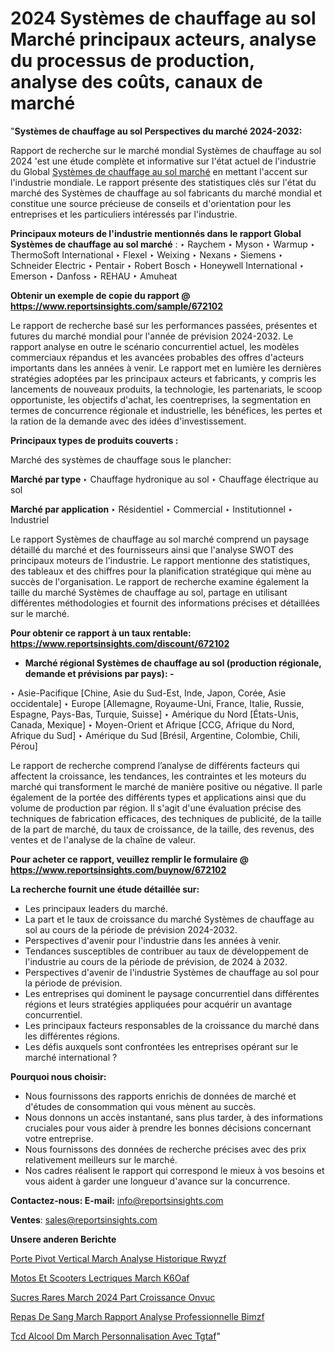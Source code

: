# 2024 Systèmes de chauffage au sol Marché principaux acteurs, analyse du processus de production, analyse des coûts, canaux de marché

"<strong>Systèmes de chauffage au sol Perspectives du marché 2024-2032:</strong>

Rapport de recherche sur le marché mondial Systèmes de chauffage au sol 2024 'est une étude complète et informative sur l'état actuel de l'industrie du Global <a href=https://www.reportsinsights.com/sample/672102>Systèmes de chauffage au sol marché</a> en mettant l'accent sur l'industrie mondiale. Le rapport présente des statistiques clés sur l'état du marché des Systèmes de chauffage au sol fabricants du marché mondial et constitue une source précieuse de conseils et d'orientation pour les entreprises et les particuliers intéressés par l'industrie.

<strong>Principaux moteurs de l'industrie mentionnés dans le rapport Global Systèmes de chauffage au sol marché</strong> :
‣ Raychem
‣ Myson
‣ Warmup
‣ ThermoSoft International
‣ Flexel
‣ Weixing
‣ Nexans
‣ Siemens
‣ Schneider Electric
‣ Pentair
‣ Robert Bosch
‣ Honeywell International
‣ Emerson
‣ Danfoss
‣ REHAU
‣ Amuheat

<strong>Obtenir un exemple de copie du rapport @ <a href=https://www.reportsinsights.com/sample/672102>https://www.reportsinsights.com/sample/672102</a></strong>

Le rapport de recherche basé sur les performances passées, présentes et futures du marché mondial pour l'année de prévision 2024-2032. Le rapport analyse en outre le scénario concurrentiel actuel, les modèles commerciaux répandus et les avancées probables des offres d'acteurs importants dans les années à venir. Le rapport met en lumière les dernières stratégies adoptées par les principaux acteurs et fabricants, y compris les lancements de nouveaux produits, la technologie, les partenariats, le scoop opportuniste, les objectifs d'achat, les coentreprises, la segmentation en termes de concurrence régionale et industrielle, les bénéfices, les pertes et la ration de la demande avec des idées d'investissement.

<strong>Principaux types de produits couverts :</strong>

Marché des systèmes de chauffage sous le plancher:

<strong>Marché par type </strong>
‣ Chauffage hydronique au sol
‣ Chauffage électrique au sol

<strong>Marché par application </strong>
‣ Résidentiel
‣ Commercial
‣ Institutionnel
‣ Industriel

Le rapport Systèmes de chauffage au sol marché comprend un paysage détaillé du marché et des fournisseurs ainsi que l'analyse SWOT des principaux moteurs de l'industrie. Le rapport mentionne des statistiques, des tableaux et des chiffres pour la planification stratégique qui mène au succès de l'organisation. Le rapport de recherche examine également la taille du marché Systèmes de chauffage au sol, partage en utilisant différentes méthodologies et fournit des informations précises et détaillées sur le marché.

<strong>Pour obtenir ce rapport à un taux rentable: <a href=https://www.reportsinsights.com/discount/672102>https://www.reportsinsights.com/discount/672102</a></strong>
<ul>
  <li><strong>Marché régional Systèmes de chauffage au sol (production régionale, demande et prévisions par pays): -</strong></li>
</ul>
‣ Asie-Pacifique [Chine, Asie du Sud-Est, Inde, Japon, Corée, Asie occidentale]
‣ Europe [Allemagne, Royaume-Uni, France, Italie, Russie, Espagne, Pays-Bas, Turquie, Suisse]
‣ Amérique du Nord [États-Unis, Canada, Mexique]
‣ Moyen-Orient et Afrique [CCG, Afrique du Nord, Afrique du Sud]
‣ Amérique du Sud [Brésil, Argentine, Colombie, Chili, Pérou]

Le rapport de recherche comprend l’analyse de différents facteurs qui affectent la croissance, les tendances, les contraintes et les moteurs du marché qui transforment le marché de manière positive ou négative. Il parle également de la portée des différents types et applications ainsi que du volume de production par région. Il s'agit d'une évaluation précise des techniques de fabrication efficaces, des techniques de publicité, de la taille de la part de marché, du taux de croissance, de la taille, des revenus, des ventes et de l'analyse de la chaîne de valeur.

<strong>Pour acheter ce rapport, veuillez remplir le formulaire @   <a href=https://www.reportsinsights.com/buynow/672102>https://www.reportsinsights.com/buynow/672102</a></strong>

<strong>La recherche fournit une étude détaillée sur:</strong>
<ul>
  <li>Les principaux leaders du marché.</li>
  <li>La part et le taux de croissance du marché Systèmes de chauffage au sol au cours de la période de prévision 2024-2032.</li>
  <li>Perspectives d'avenir pour l'industrie dans les années à venir.</li>
  <li>Tendances susceptibles de contribuer au taux de développement de l'industrie au cours de la période de prévision, de 2024 à 2032.</li>
  <li>Perspectives d'avenir de l'industrie Systèmes de chauffage au sol pour la période de prévision.</li>
  <li>Les entreprises qui dominent le paysage concurrentiel dans différentes régions et leurs stratégies appliquées pour acquérir un avantage concurrentiel.</li>
  <li>Les principaux facteurs responsables de la croissance du marché dans les différentes régions.</li>
  <li>Les défis auxquels sont confrontées les entreprises opérant sur le marché international ?</li>
</ul>
<strong>Pourquoi nous choisir:</strong>
<ul>
  <li>Nous fournissons des rapports enrichis de données de marché et d'études de consommation qui vous mènent au succès.</li>
  <li>Nous donnons un accès instantané, sans plus tarder, à des informations cruciales pour vous aider à prendre les bonnes décisions concernant votre entreprise.</li>
  <li>Nous fournissons des données de recherche précises avec des prix relativement meilleurs sur le marché.</li>
  <li>Nos cadres réalisent le rapport qui correspond le mieux à vos besoins et vous aident à garder une longueur d'avance sur la concurrence.</li>
</ul>
<strong>Contactez-nous:
</strong><strong>E-mail:</strong> <a href=mailto:info@reportsinsights.com>info@reportsinsights.com</a>

<strong>Ventes</strong>: <a href=mailto:sales@reportsinsights.com>sales@reportsinsights.com</a>

<strong>Unsere anderen Berichte</strong>

<a href=https://www.linkedin.com/pulse/porte-%C3%A0-pivot-vertical-march%C3%A9-analyse-historique-rwyzf/>Porte  Pivot Vertical March Analyse Historique Rwyzf</a>

<a href=https://www.linkedin.com/pulse/motos-et-scooters-%C3%A9lectriques-march%C3%A9--k6oaf/>Motos Et Scooters Lectriques March  K6Oaf</a>

<a href=https://www.linkedin.com/pulse/sucres-rares-march%C3%A9-2024-part-croissance-onvuc/>Sucres Rares March 2024 Part Croissance Onvuc</a>

<a href=https://www.linkedin.com/pulse/repas-de-sang-march%C3%A9-rapport-analyse-professionnelle-bimzf/>Repas De Sang March Rapport Analyse Professionnelle Bimzf</a>

<a href=https://www.linkedin.com/pulse/tcd-alcool-dm-march%C3%A9-personnalisation-avec-tgtaf/>Tcd Alcool Dm March Personnalisation Avec Tgtaf</a>"
